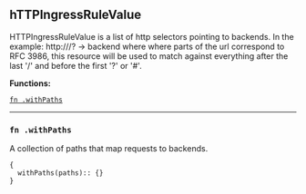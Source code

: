 
## hTTPIngressRuleValue
HTTPIngressRuleValue is a list of http selectors pointing to backends. In the example: http://<host>/<path>?<searchpart> -> backend where where parts of the url correspond to RFC 3986, this resource will be used to match against everything after the last '/' and before the first '?' or '#'.

**Functions:**

[`fn .withPaths`](#fn-withpaths)  

---


### `fn .withPaths`
A collection of paths that map requests to backends.
```jsonnet
{
  withPaths(paths):: {}
}
```

